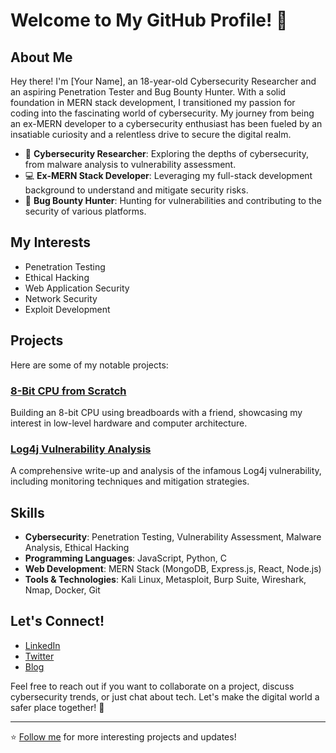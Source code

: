 # Welcome to My GitHub Profile! 👋

## About Me

Hey there! I'm [Your Name], an 18-year-old Cybersecurity Researcher and an aspiring Penetration Tester and Bug Bounty Hunter. With a solid foundation in MERN stack development, I transitioned my passion for coding into the fascinating world of cybersecurity. My journey from being an ex-MERN developer to a cybersecurity enthusiast has been fueled by an insatiable curiosity and a relentless drive to secure the digital realm.

- 🔐 **Cybersecurity Researcher**: Exploring the depths of cybersecurity, from malware analysis to vulnerability assessment.
- 💻 **Ex-MERN Stack Developer**: Leveraging my full-stack development background to understand and mitigate security risks.
- 🐛 **Bug Bounty Hunter**: Hunting for vulnerabilities and contributing to the security of various platforms.

## My Interests

- Penetration Testing
- Ethical Hacking
- Web Application Security
- Network Security
- Exploit Development

## Projects

Here are some of my notable projects:

### [8-Bit CPU from Scratch](https://github.com/yourusername/8-bit-cpu)
Building an 8-bit CPU using breadboards with a friend, showcasing my interest in low-level hardware and computer architecture.

### [Log4j Vulnerability Analysis](https://github.com/yourusername/log4j-analysis)
A comprehensive write-up and analysis of the infamous Log4j vulnerability, including monitoring techniques and mitigation strategies.

## Skills

- **Cybersecurity**: Penetration Testing, Vulnerability Assessment, Malware Analysis, Ethical Hacking
- **Programming Languages**: JavaScript, Python, C
- **Web Development**: MERN Stack (MongoDB, Express.js, React, Node.js)
- **Tools & Technologies**: Kali Linux, Metasploit, Burp Suite, Wireshark, Nmap, Docker, Git

## Let's Connect!

- [LinkedIn]()
- [Twitter]([https://twitter.com/yourtwitter](https://twitter.com/paperwe90))
- [Blog]([https://yourblog.com](https://alvin-cybersec-blog.vercel.app/))

Feel free to reach out if you want to collaborate on a project, discuss cybersecurity trends, or just chat about tech. Let's make the digital world a safer place together! 🚀

---

⭐️ [Follow me](https://github.com/yourusername) for more interesting projects and updates!



